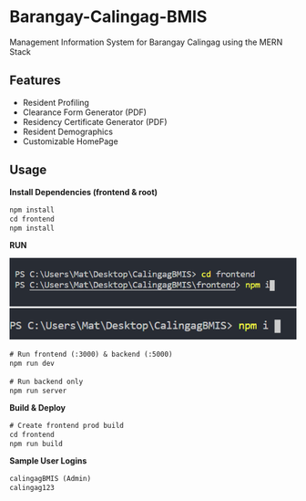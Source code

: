 # Barangay-Calingag-BMIS
Management Information System for Barangay Calingag using the MERN Stack

## Features 
- Resident Profiling
- Clearance Form Generator (PDF)
- Residency Certificate Generator (PDF)
- Resident Demographics
- Customizable HomePage

## Usage


**Install Dependencies (frontend & root)**

```
npm install
cd frontend
npm install
```

**RUN**


![alt text](https://github.com/matfajutagana/Barangay-Calingag-BMIS/blob/main/npm%20i%20frontend.PNG)
![alt text](https://github.com/matfajutagana/Barangay-Calingag-BMIS/blob/main/npm%20i.PNG)
```
# Run frontend (:3000) & backend (:5000)
npm run dev

# Run backend only
npm run server
```

**Build & Deploy**

```
# Create frontend prod build
cd frontend
npm run build
```

**Sample User Logins**

```
calingagBMIS (Admin)
calingag123
```

